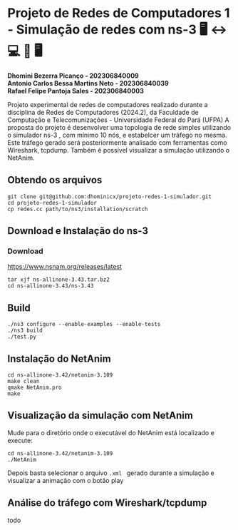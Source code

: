 # Projeto de Redes de Computadores 1 - Simulação de redes com ns-3 🖥️ ↔️ 💻 🛜 🖥️

**Dhomini Bezerra Picanço - 202306840009** \
**Antonio Carlos Bessa Martins Neto - 202306840039** \
**Rafael Felipe Pantoja Sales - 202306840003**

Projeto experimental de redes de computadores realizado durante a disciplina de Redes de Computadores (2024.2), da Faculdade de Computação e Telecomunizações - Universidade Federal do Pará (UFPA)
A proposta do projeto é desenvolver uma topologia de rede simples utilizando o simulador ns-3 , com mínimo 10 nós, e estabelcer um tráfego no mesma. Este tráfego gerado será posteriormente analisado com ferramentas como Wireshark, tcpdump. Também é possível visualizar a simulação utilizando o NetAnim.

## Obtendo os arquivos
```
git clone git@github.com:dhominicx/projeto-redes-1-simulador.git
cd projeto-redes-1-simulador
cp redes.cc path/to/ns3/installation/scratch
```

## Download e Instalação do ns-3

### Download
https://www.nsnam.org/releases/latest
```
tar xjf ns-allinone-3.43.tar.bz2
cd ns-allinone-3.43/ns-3.43
```
## Build
```
./ns3 configure --enable-examples --enable-tests
./ns3 build
./test.py
```

## Instalação do NetAnim
```
cd ns-allinone-3.42/netanim-3.109
make clean
qmake NetAnim.pro
make
```

## Visualização da simulação com NetAnim
Mude para o diretório onde o executável do NetAnim está localizado e execute:
```
cd ns-allinone-3.42/netanim-3.109
./NetAnim
```
Depois basta selecionar o arquivo `.xml ` gerado durante a simulação e visualizar a animação com o botão play

## Análise do tráfego com Wireshark/tcpdump
todo
